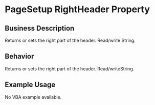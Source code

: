 # PageSetup RightHeader Property

## Business Description
Returns or sets the right part of the header. Read/write String.

## Behavior
Returns or sets the right part of the header. Read/writeString.

## Example Usage
No VBA example available.